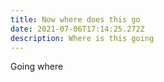 ```yaml
---
title: Now where does this go
date: 2021-07-06T17:14:25.272Z
description: Where is this going
---
```

Going where